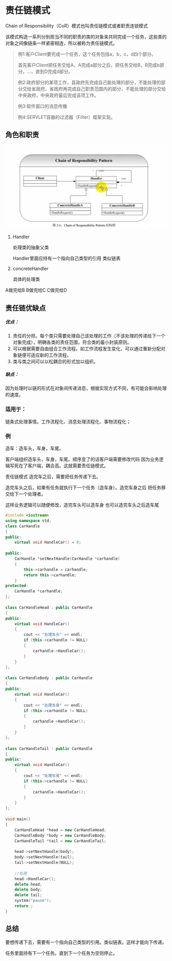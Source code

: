 # 责任链模式

Chain of Responsibility（CoR）模式也叫责任链模式或者职责连锁模式

该模式构造一系列分别担当不同的职责的类的对象来共同完成一个任务，这些类的对象之间像链条一样紧密相连，所以被称为责任链模式。

>例1:客户Client要完成一个任务，这个任务包括a，b，c，d四个部分。
>
>首先客户Client把任务交给A，A完成a部分之后，把任务交给B，B完成b部分，...，直到D完成d部分。
>
>例2:政府部分的某项工作，县政府先完成自己能处理的部分，不能处理的部分交给省政府，省政府再完成自己职责范围内的部分，不能处理的部分交给中央政府，中央政府最后完成该项工作。
>
>例3:软件窗口的消息传播
>
>例4:SERVLET容器的过滤器（Filter）框架实现。

## 角色和职责

![image-20200510224022702](assets/image-20200510224022702.png)

1. Handler

   处理类的抽象父类

   Handler里面应持有一个指向自己类型的引用    类似链表

2. concreteHandler

   具体的处理类

A做完给B
B做完给C
C做完给D

## 责任链优缺点

##### 优点：

1. 责任的分担。每个类只需要处理自己该处理的工作（不该处理的传递给下一个对象完成），明确各类的责任范围，符合类的最小封装原则。
2. 可以根据需要自由组合工作流程。如工作流程发生变化，可以通过重新分配对象链便可适应新的工作流程。
3. 类与类之间可以以松耦合的形式加以组织。

##### 缺点：

因为处理时以链的形式在对象间传递消息，根据实现方式不同，有可能会影响处理的速度。

### 适用于：

链条式处理事情。工作流程化、消息处理流程化、事物流程化；

### 例

造车：造车头，车身，车尾。

客户端组织造车头，车身，车尾。顺序变了的话客户端需要修改代码 因为业务逻辑写死在了客户端，耦合高。这就需要责任链模式。

责任链模式 造完车之后，需要把任务传递下去。

造完车头之后，如果有任务就执行下一个任务（造车身）。造完车身之后 把任务移交给下一个处理者。

这样业务逻辑可以随便修改，造完车头可以造车身 也可以造完车头之后造车尾

```c++
#include <iostream>
using namespace std;
class CarHandle
{
public:
	virtual void HandleCar() = 0;
	
public:
	CarHandle *setNextHandle(CarHandle *carhandle)
	{
		this->carhandle = carhandle;
		return this->carhandle;
	}
protected:
	CarHandle *carhandle;
};

class CarHandleHead : public CarHandle
{
public:
	virtual void HandleCar()
	{
		cout << "处理车头" << endl;
		if (this->carhandle != NULL)
		{
			carhandle->HandleCar();
		}
	}
};

class CarHandleBody : public CarHandle
{
public:
	virtual void HandleCar()
	{
		cout << "处理车身" << endl;
		if (this->carhandle != NULL)
		{
			carhandle->HandleCar();
		}
	}
};

class CarHandleTail : public CarHandle
{
public:
	virtual void HandleCar()
	{
		cout << "处理车尾" << endl;
		if (this->carhandle != NULL)
		{
			carhandle->HandleCar();
		}
	}
};

void main()
{
	CarHandleHead *head = new CarHandleHead;
	CarHandleBody *body = new CarHandleBody;
	CarHandleTail *tail = new CarHandleTail;

	head->setNextHandle(body);
	body->setNextHandle(tail);
	tail->setNextHandle(NULL);

	//处理
	head->HandleCar();
	delete head;
	delete body;
	delete tail;
	system("pause");
	return ;
}
```

## 总结

要想传递下去，需要有一个指向自己类型的引用。类似链表。这样才能向下传递。

任务里面持有下一个任务。直到下一个任务为空则停止。